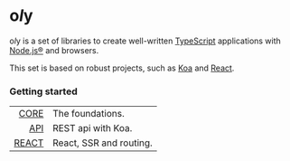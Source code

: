 # o*l*y

o*l*y is a set of libraries to create well-written [TypeScript](https://github.com/Microsoft/TypeScript) applications with [Node.js®](https://nodejs.org/en/) and browsers.

This set is based on robust projects, such as [Koa](https://github.com/koajs/koa) and [React](https://github.com/facebook/react).

### Getting started

|                                                     |                                        |
|----------------------------------------------------:|----------------------------------------|
| [CORE](https://nolyme.github.io/oly/#/m/oly)        | The foundations.                       | 
| [API](https://nolyme.github.io/oly/#/m/oly-api)     | REST api with Koa.                     | 
| [REACT](https://nolyme.github.io/oly/#/m/oly-react) | React, SSR and routing.                | 
